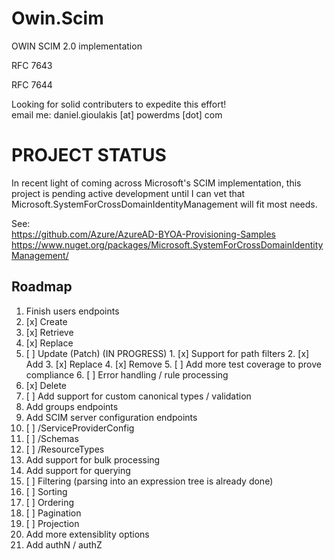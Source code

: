 # Owin.Scim
OWIN SCIM 2.0 implementation

RFC 7643

RFC 7644

Looking for solid contributers to expedite this effort!  
email me:  daniel.gioulakis [at] powerdms [dot] com

PROJECT STATUS
==============
In recent light of coming across Microsoft's SCIM implementation, this project is pending active development until I can vet that Microsoft.SystemForCrossDomainIdentityManagement will fit most needs.  

See:  
https://github.com/Azure/AzureAD-BYOA-Provisioning-Samples  
https://www.nuget.org/packages/Microsoft.SystemForCrossDomainIdentityManagement/  

Roadmap
-------

1. Finish users endpoints
  1. [x] Create  
  2. [x] Retrieve  
  3. [x] Replace  
  4. [ ] Update (Patch) (IN PROGRESS)
    1. [x] Support for path filters
    2. [x] Add
    3. [x] Replace
    4. [x] Remove
    5. [ ] Add more test coverage to prove compliance
    6. [ ] Error handling / rule processing
  5. [x] Delete  
  6. [ ] Add support for custom canonical types / validation
2. Add groups endpoints
3. Add SCIM server configuration endpoints
  1. [ ] /ServiceProviderConfig
  2. [ ] /Schemas
  3. [ ] /ResourceTypes
4. Add support for bulk processing
5. Add support for querying
  1. [ ] Filtering (parsing into an expression tree is already done)
  2. [ ] Sorting
  3. [ ] Ordering
  4. [ ] Pagination
  5. [ ] Projection
6. Add more extensiblity options
7. Add authN / authZ
